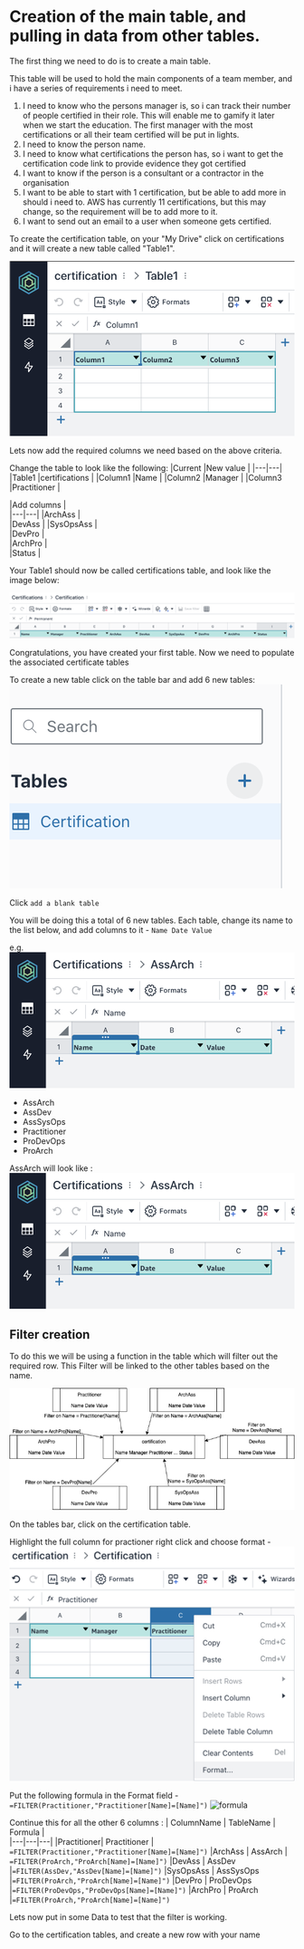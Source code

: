 # Creation of the main table, and pulling in data from other tables.

The first thing we need to do is to create a main table. 

This table will be used to hold the main components of a team member, and i have a series of requirements i need to meet. 

1. I need to know who the persons manager is, so i can track their number of people certified in their role. This will enable me to gamify it later when we start the education. The first manager with the most certifications or all their team certified will be put in lights. 
2. I need to know the person name.
3. I need to know what certifications the person has, so i want to get the certification code link to provide evidence they got certified
4. I want to know if the person is a consultant or a contractor in the organisation
5. I want to be able to start with 1 certification, but be able to add more in should i need to. AWS has currently 11 certifications, but this may change, so the requirement will be to add more to it.
6. I want to send out an email to a user when someone gets certified. 

To create the certification table, on your "My Drive" click on certifications and it will create a new table called "Table1". 

![Create workbook](/images/table1.png)

Lets now add the required columns we need based on the above criteria. 

Change the table to look like the following: 
|Current   |New value  |
|---|---|
|Table1    |certifications   |
|Column1   |Name   |
|Column2   |Manager   |
|Column3   |Practitioner   |

|Add columns    |  
|---|---|
|ArchAss  |   
|DevAss      | 
|SysOpsAss   |  
|DevPro   |  
|ArchPro   |  
|Status   |  


Your Table1 should now be called certifications table, and look like the image below: 

![certification](/images/certification.png)

Congratulations, you have created your first table. Now we need to populate the associated certificate tables

To create a new table click on the table bar and add 6 new tables: 
![certification](/images/newtabcreate.png)

Click ```add a blank table```

You will be doing this a total of 6 new tables. Each table, change its name to the list below, and add columns to it - ``` Name Date Value ```
 

e.g. 
![certification](/images/assarch.png)

- AssArch
- AssDev
- AssSysOps
- Practitioner
- ProDevOps
- ProArch

AssArch will look like : 
![associate architect](/images/assarch.png)

## Filter creation

To do this we will be using a function in the table which will filter out the required row.  This Filter  will be linked to the other tables based on the name. 

![table joins](/images/certs.png)

On the tables bar, click on the certification table. 

Highlight the full column for practioner right click and choose format - 
![format ](/images/format.png)

Put the following formula in the Format field - 
```=FILTER(Practitioner,"Practitioner[Name]=[Name]")```
![formula ](/images/practformula.png)

Continue this for all the other 6 columns : 
| ColumnName | TableName | Formula |  
|---|---|---|
|Practitioner| Practitioner | ```=FILTER(Practitioner,"Practitioner[Name]=[Name]")```
|ArchAss  |  AssArch | ```=FILTER(ProArch,"ProArch[Name]=[Name]")```
|DevAss      | AssDev |```=FILTER(AssDev,"AssDev[Name]=[Name]")```
|SysOpsAss   |  AssSysOps |```=FILTER(ProArch,"ProArch[Name]=[Name]")```
|DevPro   |  ProDevOps |```=FILTER(ProDevOps,"ProDevOps[Name]=[Name]")```
|ArchPro   | ProArch |```=FILTER(ProArch,"ProArch[Name]=[Name]")```

Lets now put in some Data to test that the filter is working. 

Go to the certification tables, and create a new row with your name